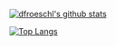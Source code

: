 [![dfroeschl's github stats](https://github-readme-stats.vercel.app/api?username=dfroeschl&count_private=true&show_icons=true&theme=dark)](https://github.com/anuraghazra/github-readme-stats)

[![Top Langs](https://github-readme-stats.vercel.app/api/top-langs/?username=dfroeschl)](https://github.com/anuraghazra/github-readme-stats)

